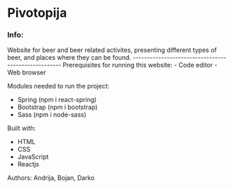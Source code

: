 <h1> Pivotopija </h1>

<h3>Info:</h3>
Website for beer and beer related activites, presenting different types of beer, and places where they can be found.
----------------------------------------------------
Prerequisites for running this website:
- Code editor
- Web browser


Modules needed to run the project:
- Spring (npm i react-spring)
- Bootstrap (npm i bootstrap)
- Sass (npm i node-sass)

Built with:
- HTML
- CSS
- JavaScript
- Reactjs

Authors:
Andrija, Bojan, Darko
